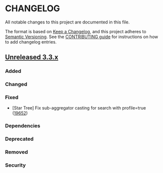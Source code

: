 # CHANGELOG
All notable changes to this project are documented in this file.

The format is based on [Keep a Changelog](https://keepachangelog.com/en/1.0.0/), and this project adheres to [Semantic Versioning](https://semver.org/spec/v2.0.0.html). See the [CONTRIBUTING guide](./CONTRIBUTING.md#Changelog) for instructions on how to add changelog entries.

## [Unreleased 3.3.x]
### Added

### Changed

### Fixed
- [Star Tree] Fix sub-aggregator casting for search with profile=true ([19652](https://github.com/opensearch-project/OpenSearch/pull/19652))

### Dependencies

### Deprecated

### Removed

### Security

[Unreleased 3.3.x]: https://github.com/opensearch-project/OpenSearch/compare/e972d15...3.3
